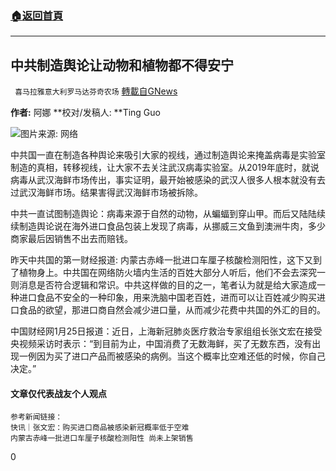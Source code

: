 ###  [:house:返回首頁](https://github.com/ourhimalayas/txt)
---

## 中共制造舆论让动物和植物都不得安宁
` 喜马拉雅意大利罗马达芬奇农场` [轉載自GNews](https://gnews.org/zh-hans/896762/)

**作者:** 阿娜 **校对/发稿人: **Ting Guo

![]()![](https://gnews.org/wp-content/uploads/2021/02/4849-kiksqxh6656550.jpg)图片来源: 网络

中共国一直在制造各种舆论来吸引大家的视线，通过制造舆论来掩盖病毒是实验室制造的真相，转移视线，让大家不去关注武汉病毒实验室。从2019年底时，就说病毒从武汉海鲜市场传出，事实证明，最开始被感染的武汉人很多人根本就没有去过武汉海鲜市场。结果害得武汉海鲜市场被拆除。

中共一直试图制造舆论：病毒来源于自然的动物，从蝙蝠到穿山甲。而后又陆陆续续制造舆论说在海外进口食品包装上发现了病毒，从挪威三文鱼到澳洲牛肉，多少商家最后因销售不出去而赔钱。

昨天中共国的第一财经报道: 内蒙古赤峰一批进口车厘子核酸检测阳性，这下又到了植物身上。中共国在网络防火墙内生活的百姓大部分人听后，他们不会去深究一则消息是否符合逻辑和常识。中共这样做的目的之一，笔者认为就是给大家造成一种进口食品不安全的一种印象，用来洗脑中国老百姓，进而可以让百姓减少购买进口食品的欲望，那进口商自然会减少进口量，从而减少花费中共国的外汇的目的。

中国财经网1月25日报道：近日，上海新冠肺炎医疗救治专家组组长张文宏在接受央视频采访时表示：“到目前为止，中国消费了无数海鲜，买了无数东西，没有出现一例因为买了进口产品而被感染的病例。当这个概率比空难还低的时候，你自己决定。”

#### 文章仅代表战友个人观点


```
参考新闻链接：
快讯｜张文宏：购买进口商品被感染新冠概率低于空难
内蒙古赤峰一批进口车厘子核酸检测阳性 尚未上架销售
```


0
